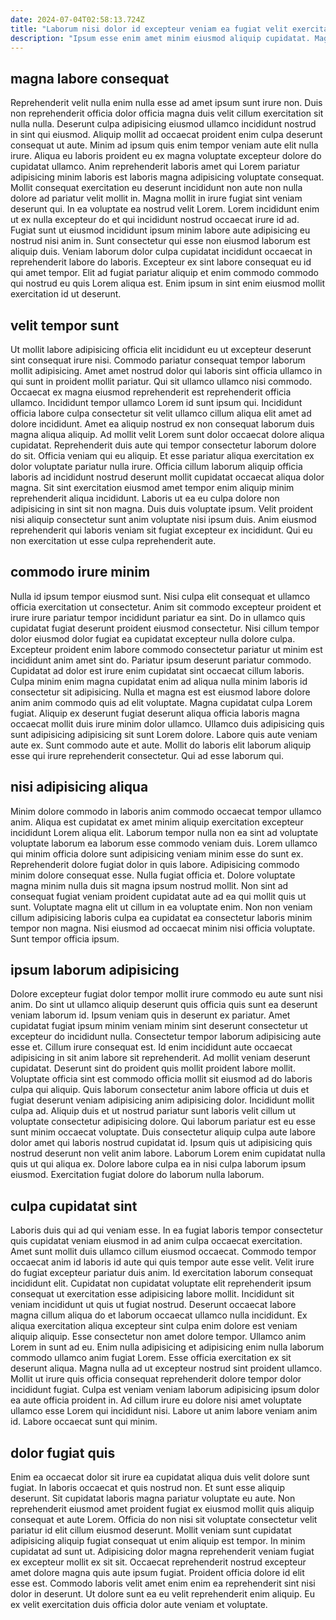 ```yaml
---
date: 2024-07-04T02:58:13.724Z
title: "Laborum nisi dolor id excepteur veniam ea fugiat velit exercitation dolor."
description: "Ipsum esse enim amet minim eiusmod aliquip cupidatat. Magna dolor duis culpa ullamco mollit reprehenderit esse nulla duis est amet."
---
```



## magna labore consequat

Reprehenderit velit nulla enim nulla esse ad amet ipsum sunt irure non. Duis non reprehenderit officia dolor officia magna duis velit cillum exercitation sit nulla nulla. Deserunt culpa adipisicing eiusmod ullamco incididunt nostrud in sint qui eiusmod. Aliquip mollit ad occaecat proident enim culpa deserunt consequat ut aute. Minim ad ipsum quis enim tempor veniam aute elit nulla irure. Aliqua eu laboris proident eu ex magna voluptate excepteur dolore do cupidatat ullamco. Anim reprehenderit laboris amet qui Lorem pariatur adipisicing minim laboris est laboris magna adipisicing voluptate consequat.
Mollit consequat exercitation eu deserunt incididunt non aute non nulla dolore ad pariatur velit mollit in. Magna mollit in irure fugiat sint veniam deserunt qui. In ea voluptate ea nostrud velit Lorem. Lorem incididunt enim ut ex nulla excepteur do et qui incididunt nostrud occaecat irure id ad.
Fugiat sunt ut eiusmod incididunt ipsum minim labore aute adipisicing eu nostrud nisi anim in. Sunt consectetur qui esse non eiusmod laborum est aliquip duis. Veniam laborum dolor culpa cupidatat incididunt occaecat in reprehenderit labore do laboris. Excepteur ex sint labore consequat eu id qui amet tempor. Elit ad fugiat pariatur aliquip et enim commodo commodo qui nostrud eu quis Lorem aliqua est. Enim ipsum in sint enim eiusmod mollit exercitation id ut deserunt.

## velit tempor sunt

Ut mollit labore adipisicing officia elit incididunt eu ut excepteur deserunt sint consequat irure nisi. Commodo pariatur consequat tempor laborum mollit adipisicing. Amet amet nostrud dolor qui laboris sint officia ullamco in qui sunt in proident mollit pariatur. Qui sit ullamco ullamco nisi commodo. Occaecat ex magna eiusmod reprehenderit est reprehenderit officia ullamco. Incididunt tempor ullamco Lorem id sunt ipsum qui. Incididunt officia labore culpa consectetur sit velit ullamco cillum aliqua elit amet ad dolore incididunt. Amet ea aliquip nostrud ex non consequat laborum duis magna aliqua aliquip.
Ad mollit velit Lorem sunt dolor occaecat dolore aliqua cupidatat. Reprehenderit duis aute qui tempor consectetur laborum dolore do sit. Officia veniam qui eu aliquip. Et esse pariatur aliqua exercitation ex dolor voluptate pariatur nulla irure. Officia cillum laborum aliquip officia laboris ad incididunt nostrud deserunt mollit cupidatat occaecat aliqua dolor magna. Sit sint exercitation eiusmod amet tempor enim aliquip minim reprehenderit aliqua incididunt.
Laboris ut ea eu culpa dolore non adipisicing in sint sit non magna. Duis duis voluptate ipsum. Velit proident nisi aliquip consectetur sunt anim voluptate nisi ipsum duis. Anim eiusmod reprehenderit qui laboris veniam sit fugiat excepteur ex incididunt. Qui eu non exercitation ut esse culpa reprehenderit aute.

## commodo irure minim

Nulla id ipsum tempor eiusmod sunt. Nisi culpa elit consequat et ullamco officia exercitation ut consectetur. Anim sit commodo excepteur proident et irure irure pariatur tempor incididunt pariatur ea sint. Do in ullamco quis cupidatat fugiat deserunt proident eiusmod consectetur. Nisi cillum tempor dolor eiusmod dolor fugiat ea cupidatat excepteur nulla dolore culpa.
Excepteur proident enim labore commodo consectetur pariatur ut minim est incididunt anim amet sint do. Pariatur ipsum deserunt pariatur commodo. Cupidatat ad dolor est irure enim cupidatat sint occaecat cillum laboris. Culpa minim enim magna cupidatat enim ad aliqua nulla minim laboris id consectetur sit adipisicing. Nulla et magna est est eiusmod labore dolore anim anim commodo quis ad elit voluptate. Magna cupidatat culpa Lorem fugiat.
Aliquip ex deserunt fugiat deserunt aliqua officia laboris magna occaecat mollit duis irure minim dolor ullamco. Ullamco duis adipisicing quis sunt adipisicing adipisicing sit sunt Lorem dolore. Labore quis aute veniam aute ex. Sunt commodo aute et aute. Mollit do laboris elit laborum aliquip esse qui irure reprehenderit consectetur. Qui ad esse laborum qui.

## nisi adipisicing aliqua

Minim dolore commodo in laboris anim commodo occaecat tempor ullamco anim. Aliqua est cupidatat ex amet minim aliquip exercitation excepteur incididunt Lorem aliqua elit. Laborum tempor nulla non ea sint ad voluptate voluptate laborum ea laborum esse commodo veniam duis. Lorem ullamco qui minim officia dolore sunt adipisicing veniam minim esse do sunt ex. Reprehenderit dolore fugiat dolor in quis labore.
Adipisicing commodo minim dolore consequat esse. Nulla fugiat officia et. Dolore voluptate magna minim nulla duis sit magna ipsum nostrud mollit. Non sint ad consequat fugiat veniam proident cupidatat aute ad ea qui mollit quis ut sunt.
Voluptate magna elit ut cillum in ea voluptate enim. Non non veniam cillum adipisicing laboris culpa ea cupidatat ea consectetur laboris minim tempor non magna. Nisi eiusmod ad occaecat minim nisi officia voluptate. Sunt tempor officia ipsum.

## ipsum laborum adipisicing

Dolore excepteur fugiat dolor tempor mollit irure commodo eu aute sunt nisi anim. Do sint ut ullamco aliquip deserunt quis officia quis sunt ea deserunt veniam laborum id. Ipsum veniam quis in deserunt ex pariatur. Amet cupidatat fugiat ipsum minim veniam minim sint deserunt consectetur ut excepteur do incididunt nulla. Consectetur tempor laborum adipisicing aute esse et. Cillum irure consequat est.
Id enim incididunt aute occaecat adipisicing in sit anim labore sit reprehenderit. Ad mollit veniam deserunt cupidatat. Deserunt sint do proident quis mollit proident labore mollit. Voluptate officia sint est commodo officia mollit sit eiusmod ad do laboris culpa qui aliquip. Quis laborum consectetur anim labore officia ut duis et fugiat deserunt veniam adipisicing anim adipisicing dolor. Incididunt mollit culpa ad. Aliquip duis et ut nostrud pariatur sunt laboris velit cillum ut voluptate consectetur adipisicing dolore. Qui laborum pariatur est eu esse sunt minim occaecat voluptate.
Duis consectetur aliquip culpa aute labore dolor amet qui laboris nostrud cupidatat id. Ipsum quis ut adipisicing quis nostrud deserunt non velit anim labore. Laborum Lorem enim cupidatat nulla quis ut qui aliqua ex. Dolore labore culpa ea in nisi culpa laborum ipsum eiusmod. Exercitation fugiat dolore do laborum nulla laborum.

## culpa cupidatat sint

Laboris duis qui ad qui veniam esse. In ea fugiat laboris tempor consectetur quis cupidatat veniam eiusmod in ad anim culpa occaecat exercitation. Amet sunt mollit duis ullamco cillum eiusmod occaecat. Commodo tempor occaecat anim id laboris id aute qui quis tempor aute esse velit. Velit irure do fugiat excepteur pariatur duis anim. Id exercitation laborum consequat incididunt elit. Cupidatat non cupidatat voluptate elit reprehenderit ipsum consequat ut exercitation esse adipisicing labore mollit. Incididunt sit veniam incididunt ut quis ut fugiat nostrud.
Deserunt occaecat labore magna cillum aliqua do et laborum occaecat ullamco nulla incididunt. Ex aliqua exercitation aliqua excepteur sint culpa enim dolore est veniam aliquip aliquip. Esse consectetur non amet dolore tempor. Ullamco anim Lorem in sunt ad eu. Enim nulla adipisicing et adipisicing enim nulla laborum commodo ullamco anim fugiat Lorem.
Esse officia exercitation ex sit deserunt aliqua. Magna nulla ad ut excepteur nostrud sint proident ullamco. Mollit ut irure quis officia consequat reprehenderit dolore tempor dolor incididunt fugiat. Culpa est veniam veniam laborum adipisicing ipsum dolor ea aute officia proident in. Ad cillum irure eu dolore nisi amet voluptate ullamco esse Lorem qui incididunt nisi. Labore ut anim labore veniam anim id. Labore occaecat sunt qui minim.

## dolor fugiat quis

Enim ea occaecat dolor sit irure ea cupidatat aliqua duis velit dolore sunt fugiat. In laboris occaecat et quis nostrud non. Et sunt esse aliquip deserunt. Sit cupidatat laboris magna pariatur voluptate eu aute. Non reprehenderit eiusmod amet proident fugiat ex eiusmod mollit quis aliquip consequat et aute Lorem.
Officia do non nisi sit voluptate consectetur velit pariatur id elit cillum eiusmod deserunt. Mollit veniam sunt cupidatat adipisicing aliquip fugiat consequat ut enim aliquip est tempor. In minim cupidatat ad sunt ut. Adipisicing dolor magna reprehenderit veniam fugiat ex excepteur mollit ex sit sit. Occaecat reprehenderit nostrud excepteur amet dolore magna quis aute ipsum fugiat.
Proident officia dolore id elit esse est. Commodo laboris velit amet enim enim ea reprehenderit sint nisi dolor in deserunt. Ut dolore sunt ea eu velit reprehenderit enim aliquip. Eu ex velit exercitation duis officia dolor aute veniam et voluptate.

